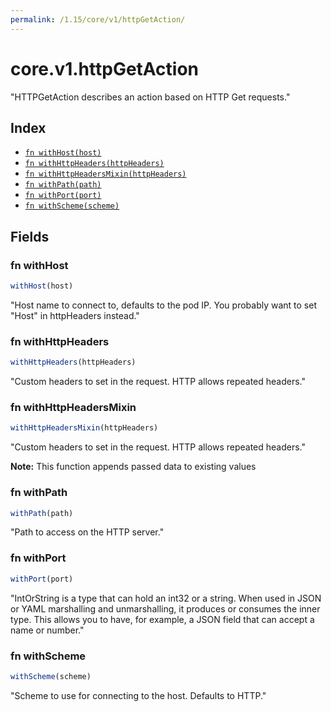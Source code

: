 ```yaml
---
permalink: /1.15/core/v1/httpGetAction/
---
```


# core.v1.httpGetAction

"HTTPGetAction describes an action based on HTTP Get requests."

## Index

* [`fn withHost(host)`](#fn-withhost)
* [`fn withHttpHeaders(httpHeaders)`](#fn-withhttpheaders)
* [`fn withHttpHeadersMixin(httpHeaders)`](#fn-withhttpheadersmixin)
* [`fn withPath(path)`](#fn-withpath)
* [`fn withPort(port)`](#fn-withport)
* [`fn withScheme(scheme)`](#fn-withscheme)

## Fields

### fn withHost

```ts
withHost(host)
```

"Host name to connect to, defaults to the pod IP. You probably want to set \"Host\" in httpHeaders instead."

### fn withHttpHeaders

```ts
withHttpHeaders(httpHeaders)
```

"Custom headers to set in the request. HTTP allows repeated headers."

### fn withHttpHeadersMixin

```ts
withHttpHeadersMixin(httpHeaders)
```

"Custom headers to set in the request. HTTP allows repeated headers."

**Note:** This function appends passed data to existing values

### fn withPath

```ts
withPath(path)
```

"Path to access on the HTTP server."

### fn withPort

```ts
withPort(port)
```

"IntOrString is a type that can hold an int32 or a string.  When used in JSON or YAML marshalling and unmarshalling, it produces or consumes the inner type.  This allows you to have, for example, a JSON field that can accept a name or number."

### fn withScheme

```ts
withScheme(scheme)
```

"Scheme to use for connecting to the host. Defaults to HTTP."